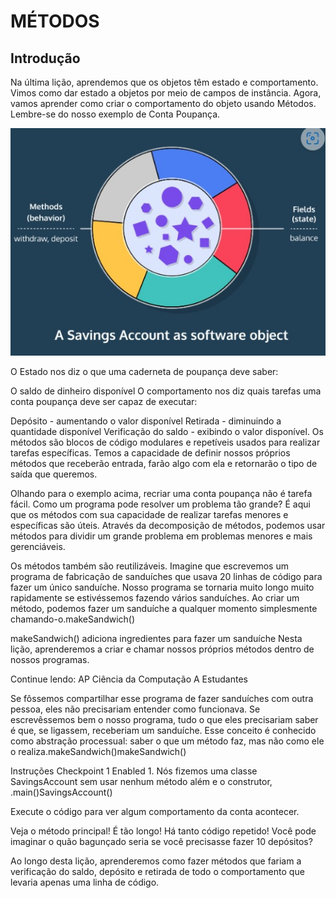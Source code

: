 <h1>MÉTODOS</h1>

<h2>Introdução</h2>

<p>Na última lição, aprendemos que os objetos têm estado e comportamento. Vimos como dar estado a objetos por meio de campos de instância. Agora, vamos aprender como criar o comportamento do objeto usando Métodos. Lembre-se do nosso exemplo de Conta Poupança.</p>

<img src="java1.jpeg">

<p>O Estado nos diz o que uma caderneta de poupança deve saber:

O saldo de dinheiro disponível
O comportamento nos diz quais tarefas uma conta poupança deve ser capaz de executar:

Depósito - aumentando o valor disponível
Retirada - diminuindo a quantidade disponível
Verificação do saldo - exibindo o valor disponível.
Os métodos são blocos de código modulares e repetíveis usados para realizar tarefas específicas. Temos a capacidade de definir nossos próprios métodos que receberão entrada, farão algo com ela e retornarão o tipo de saída que queremos.

Olhando para o exemplo acima, recriar uma conta poupança não é tarefa fácil. Como um programa pode resolver um problema tão grande? É aqui que os métodos com sua capacidade de realizar tarefas menores e específicas são úteis. Através da decomposição de métodos, podemos usar métodos para dividir um grande problema em problemas menores e mais gerenciáveis.

Os métodos também são reutilizáveis. Imagine que escrevemos um programa de fabricação de sanduíches que usava 20 linhas de código para fazer um único sanduíche. Nosso programa se tornaria muito longo muito rapidamente se estivéssemos fazendo vários sanduíches. Ao criar um método, podemos fazer um sanduíche a qualquer momento simplesmente chamando-o.makeSandwich()

makeSandwich() adiciona ingredientes para fazer um sanduíche
Nesta lição, aprenderemos a criar e chamar nossos próprios métodos dentro de nossos programas.

Continue lendo: AP Ciência da Computação A Estudantes

Se fôssemos compartilhar esse programa de fazer sanduíches com outra pessoa, eles não precisariam entender como funcionava. Se escrevêssemos bem o nosso programa, tudo o que eles precisariam saber é que, se ligassem, receberiam um sanduíche. Esse conceito é conhecido como abstração processual: saber o que um método faz, mas não como ele o realiza.makeSandwich()makeSandwich()

Instruções
Checkpoint 1 Enabled
1.
Nós fizemos uma classe SavingsAccount sem usar nenhum método além e o construtor, .main()SavingsAccount()

Execute o código para ver algum comportamento da conta acontecer.

Veja o método principal! É tão longo! Há tanto código repetido! Você pode imaginar o quão bagunçado seria se você precisasse fazer 10 depósitos?

Ao longo desta lição, aprenderemos como fazer métodos que fariam a verificação do saldo, depósito e retirada de todo o comportamento que levaria apenas uma linha de código.</p>